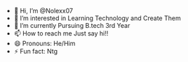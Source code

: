- 👋 Hi, I’m @Nolexx07
- 👀 I’m interested in Learning Technology and Create Them
- 🌱 I’m currently Pursuing B.tech 3rd Year
- 📫 How to reach me Just say hi!!
- 😄 Pronouns: He/Him
- ⚡ Fun fact: Ntg

<!---
Nolexx07/Nolexx07 is a ✨ special ✨ repository because its `README.md` (this file) appears on your GitHub profile.
You can click the Preview link to take a look at your changes.
--->
